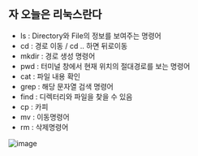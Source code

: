 ## 자 오늘은 리눅스란다
- ls : Directory와 File의 정보를 보여주는 명령어
- cd : 경로 이동 / cd .. 하면 뒤로이동
- mkdir : 경로 생성 명령어
- pwd : 터미널 창에서 현재 위치의 절대경로를 보는 명령어
- cat : 파일 내용 확인
- grep : 해당 문자열 검색 명령어
- find : 디렉터리와 파일을 찾을 수 있음
- cp : 카피
- mv : 이동명령어
- rm : 삭제명령어


![image](https://user-images.githubusercontent.com/97263974/191904695-05b5913c-540e-4cc8-a0fb-231ff88ed30f.png)